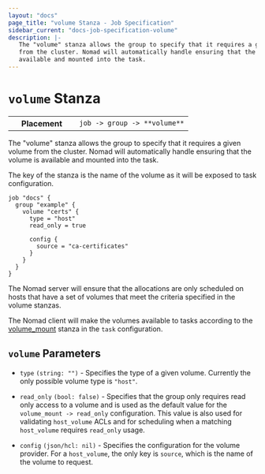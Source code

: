 ```yaml
---
layout: "docs"
page_title: "volume Stanza - Job Specification"
sidebar_current: "docs-job-specification-volume"
description: |-
   The "volume" stanza allows the group to specify that it requires a given volume
   from the cluster. Nomad will automatically handle ensuring that the volume is
   available and mounted into the task.
---
```


# `volume` Stanza

<table class="table table-bordered table-striped">
  <tr>
    <th width="120">Placement</th>
    <td>
      <code>job -> group -> **volume**</code>
    </td>
  </tr>
</table>

The "volume" stanza allows the group to specify that it requires a given volume
from the cluster. Nomad will automatically handle ensuring that the volume is
available and mounted into the task.

The key of the stanza is the name of the volume as it will be exposed to task
configuration.

```hcl
job "docs" {
  group "example" {
    volume "certs" {
      type = "host"
      read_only = true

      config {
        source = "ca-certificates"
      }
    }
  }
}
```

The Nomad server will ensure that the allocations are only scheduled on hosts
that have a set of volumes that meet the criteria specified in the volume
stanzas.

The Nomad client will make the volumes available to tasks according to the
[volume_mount][volume_mount] stanza in the `task` configuration.

## `volume` Parameters

- `type` `(string: "")` - Specifies the type of a given volume. Currently the
  only possible volume type is `"host"`.

- `read_only` `(bool: false)` - Specifies that the group only requires read only
  access to a volume and is used as the default value for the `volume_mount ->
  read_only` configuration. This value is also used for validating `host_volume`
  ACLs and for scheduling when a matching `host_volume` requires `read_only`
  usage.

- `config` `(json/hcl: nil)` - Specifies the configuration for the volume
  provider. For a `host_volume`, the only key is `source`, which is the name of
  the volume to request.

[volume_mount]: /docs/job-specification/volume_mount.html "Nomad volume_mount Job Specification"
